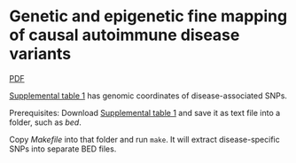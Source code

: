 Genetic and epigenetic fine mapping of causal autoimmune disease variants
===

[PDF](http://www.nature.com/nature/journal/vaop/ncurrent/pdf/nature13835.pdf)

[Supplemental table 1](http://www.nature.com/nature/journal/vaop/ncurrent/extref/nature13835-s1.xls) has genomic coordinates of disease-associated SNPs.

Prerequisites: Download [Supplemental table 1](http://www.nature.com/nature/journal/vaop/ncurrent/extref/nature13835-s1.xls) and save it as text file into a folder, such as *bed*.

Copy *Makefile* into that folder and run `make`. It will extract disease-specific SNPs into separate BED files.